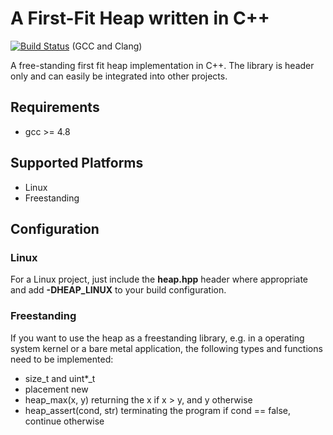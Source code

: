 # A First-Fit Heap written in C++

[![Build Status](https://travis-ci.org/tpressure/first-fit-heap.svg?branch=master)](https://travis-ci.org/tpressure/first-fit-heap) (GCC and Clang)


A free-standing first fit heap implementation in C++. The library is header only and can easily be integrated into other projects.

## Requirements

* gcc >= 4.8

## Supported Platforms

* Linux
* Freestanding

## Configuration

### Linux

For a Linux project, just include the **heap.hpp** header where appropriate and add **-DHEAP\_LINUX** to your build configuration.

### Freestanding

If you want to use the heap as a freestanding library, e.g. in a operating system kernel or a bare metal application, the following
types and functions need to be implemented:

* size\_t and uint\*\_t
* placement new
* heap\_max(x, y) returning the x if x > y, and y otherwise
* heap\_assert(cond, str) terminating the program if cond == false, continue otherwise
